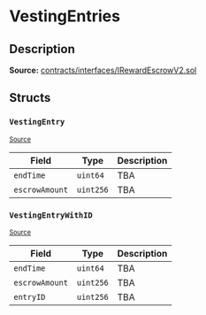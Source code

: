 # VestingEntries

## Description

**Source:** [contracts/interfaces/IRewardEscrowV2.sol](https://github.com/Synthetixio/synthetix/tree/v2.76.0-alpha/contracts/interfaces/IRewardEscrowV2.sol)

## Structs

### `VestingEntry`

<sub>[Source](https://github.com/Synthetixio/synthetix/tree/v2.76.0-alpha/contracts/interfaces/IRewardEscrowV2.sol#L5)</sub>

| Field          | Type      | Description |
| -------------- | --------- | ----------- |
| `endTime`      | `uint64`  | TBA         |
| `escrowAmount` | `uint256` | TBA         |

### `VestingEntryWithID`

<sub>[Source](https://github.com/Synthetixio/synthetix/tree/v2.76.0-alpha/contracts/interfaces/IRewardEscrowV2.sol#L9)</sub>

| Field          | Type      | Description |
| -------------- | --------- | ----------- |
| `endTime`      | `uint64`  | TBA         |
| `escrowAmount` | `uint256` | TBA         |
| `entryID`      | `uint256` | TBA         |
